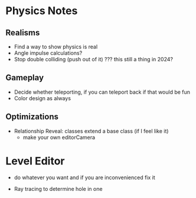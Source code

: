 # Physics Notes

## Realisms
- Find a way to show physics is real
- Angle impulse calculations?
- Stop double colliding (push out of it) ??? this still a thing in 2024?

## Gameplay
- Decide whether teleporting, if you can teleport back if that would be fun
- Color design as always

## Optimizations
<!-- - Implement a quadtree
- Due to mostly static nature of the program (few dynamic objects and calculations with many statics)
    - Have quadtree store components of static for collisions (e.g. line collision, circle collision)
- No need for dynamic objects optimizations -->

- Relationship Reveal: classes extend a base class (if I feel like it)
    - make your own editorCamera

<!-- ## CCD
CCD by halving velocity and multiple substeps (todo: calculations on ratio & further optimizations)
- Boundary clipping redundancies (centripetal)? Is worth it?
    - Same with polygons as a radial force (centrifugal) in case ball goes inside
    - dt -->

# Level Editor
- do whatever you want and if you are inconvenienced fix it



- Ray tracing to determine hole in one
